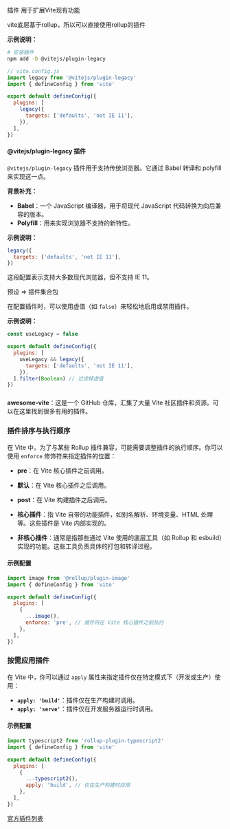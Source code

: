 插件 用于扩展Vite现有功能

vite底层基于rollup，所以可以直接使用rollup的插件

**示例说明：**

```bash
# 安装插件
npm add -D @vitejs/plugin-legacy
```

```javascript
// vite.config.js
import legacy from '@vitejs/plugin-legacy'
import { defineConfig } from 'vite'

export default defineConfig({
  plugins: [
    legacy({
      targets: ['defaults', 'not IE 11'],
    }),
  ],
})
```



#### @vitejs/plugin-legacy 插件

`@vitejs/plugin-legacy` 插件用于支持传统浏览器。它通过 Babel 转译和 polyfill 来实现这一点。

**背景补充：**

- **Babel**：一个 JavaScript 编译器，用于将现代 JavaScript 代码转换为向后兼容的版本。
- **Polyfill**：用来实现浏览器不支持的新特性。

**示例说明：**

```javascript
legacy({
  targets: ['defaults', 'not IE 11'],
})
```

这段配置表示支持大多数现代浏览器，但不支持 IE 11。



预设 => 插件集合包



在配置插件时，可以使用虚值（如 `false`）来轻松地启用或禁用插件。

**示例说明：**

```javascript
const useLegacy = false

export default defineConfig({
  plugins: [
    useLegacy && legacy({
      targets: ['defaults', 'not IE 11'],
    }),
  ].filter(Boolean) // 过滤掉虚值
})
```

### 

**awesome-vite**：这是一个 GitHub 仓库，汇集了大量 Vite 社区插件和资源。可以在这里找到很多有用的插件。



### 插件排序与执行顺序

在 Vite 中，为了与某些 Rollup 插件兼容，可能需要调整插件的执行顺序。你可以使用 `enforce` 修饰符来指定插件的位置：

- **pre**：在 Vite 核心插件之前调用。
- **默认**：在 Vite 核心插件之后调用。
- **post**：在 Vite 构建插件之后调用。



- **核心插件**：指 Vite 自带的功能插件，如别名解析、环境变量、HTML 处理等。这些插件是 Vite 内部实现的。
- **非核心插件**：通常是指那些通过 Vite 使用的底层工具（如 Rollup 和 esbuild）实现的功能。这些工具负责具体的打包和转译过程。



#### 示例配置

```javascript
import image from '@rollup/plugin-image'
import { defineConfig } from 'vite'

export default defineConfig({
  plugins: [
    {
      ...image(),
      enforce: 'pre', // 插件将在 Vite 核心插件之前执行
    },
  ],
})
```

### 

### 按需应用插件

在 Vite 中，你可以通过 `apply` 属性来指定插件仅在特定模式下（开发或生产）使用：

- **`apply: 'build'`**：插件仅在生产构建时调用。
- **`apply: 'serve'`**：插件仅在开发服务器运行时调用。

#### 示例配置

```javascript
import typescript2 from 'rollup-plugin-typescript2'
import { defineConfig } from 'vite'

export default defineConfig({
  plugins: [
    {
      ...typescript2(),
      apply: 'build', // 仅在生产构建时应用
    },
  ],
})
```



[官方插件列表](https://cn.vite.dev/plugins/)



